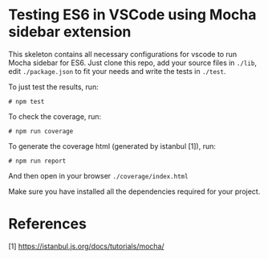 # Testing ES6 in VSCode using Mocha sidebar extension

This skeleton contains all necessary configurations for vscode to run Mocha sidebar for ES6.
Just clone this repo, add your source files in `./lib`, edit `./package.json` to fit your needs
and write the tests in `./test`.

To just test the results, run:
```
# npm test
```

To check the coverage, run:
```
# npm run coverage
```

To generate the coverage html (generated by istanbul [1]), run:
```
# npm run report
```
And then open in your browser `./coverage/index.html`

Make sure you have installed all the dependencies required for your project.

# References
[1] https://istanbul.js.org/docs/tutorials/mocha/
